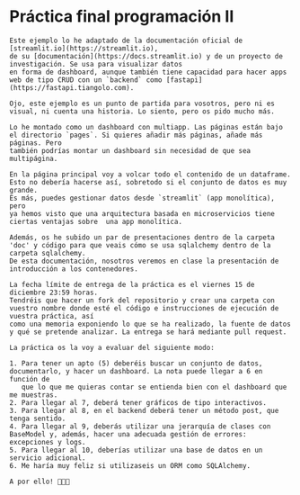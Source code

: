 # Práctica final programación II


    Este ejemplo lo he adaptado de la documentación oficial de [streamlit.io](https://streamlit.io), 
    de su [documentación](https://docs.streamlit.io) y de un proyecto de investigación. Se usa para visualizar datos
    en forma de dashboard, aunque también tiene capacidad para hacer apps web de tipo CRUD con un `backend` como [fastapi](https://fastapi.tiangolo.com).
    
    Ojo, este ejemplo es un punto de partida para vosotros, pero ni es visual, ni cuenta una historia. Lo siento, pero os pido mucho más.
    
    Lo he montado como un dashboard con multiapp. Las páginas están bajo el directorio `pages`. Si quieres añadir más páginas, añade más páginas. Pero 
    también podrías montar un dashboard sin necesidad de que sea multipágina. 
    
    En la página principal voy a volcar todo el contenido de un dataframe. Esto no debería hacerse así, sobretodo si el conjunto de datos es muy grande. 
    Es más, puedes gestionar datos desde `streamlit` (app monolítica), pero
    ya hemos visto que una arquitectura basada en microservicios tiene ciertas ventajas sobre  una app monolítica.
    
    Además, os he subido un par de presentaciones dentro de la carpeta 'doc' y código para que veais cómo se usa sqlalchemy dentro de la carpeta sqlalchemy.
    De esta documentación, nosotros veremos en clase la presentación de introducción a los contenedores.

    La fecha límite de entrega de la práctica es el viernes 15 de diciembre 23:59 horas.
    Tendréis que hacer un fork del repositorio y crear una carpeta con vuestro nombre donde esté el código e instrucciones de ejecución de vuestra práctica, así
    como una memoria exponiendo lo que se ha realizado, la fuente de datos y qué se pretende analizar. La entrega se hará mediante pull request.  

    La práctica os la voy a evaluar del siguiente modo:
    
    1. Para tener un apto (5) deberéis buscar un conjunto de datos, documentarlo, y hacer un dashboard. La nota puede llegar a 6 en función de 
       que lo que me quieras contar se entienda bien con el dashboard que me muestras. 
    2. Para llegar al 7, deberá tener gráficos de tipo interactivos.
    3. Para llegar al 8, en el backend deberá tener un método post, que tenga sentido.
    4. Para llegar al 9, deberás utilizar una jerarquía de clases con BaseModel y, además, hacer una adecuada gestión de errores: excepciones y logs.
    5. Para llegar al 10, deberías utilizar una base de datos en un servicio adicional. 
    6. Me haría muy feliz si utilizaseis un ORM como SQLAlchemy.
   
    A por ello! 💪💪💪
